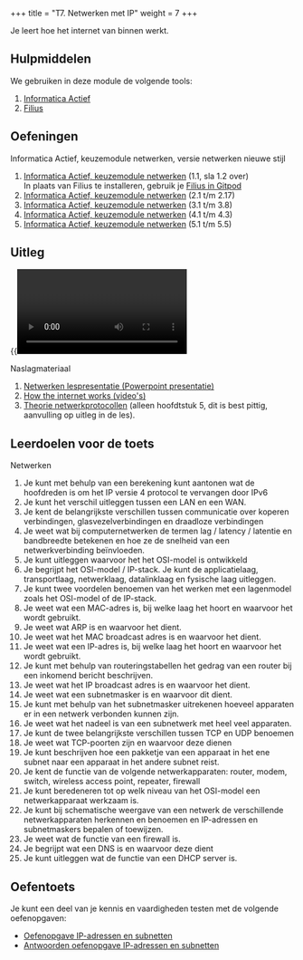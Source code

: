 +++
title = "T7. Netwerken met IP"
weight = 7
+++

Je leert hoe het internet van binnen werkt.
<!--more-->

## Hulpmiddelen
We gebruiken in deze module de volgende tools:
1. [Informatica Actief](/tools/ia/) 
2. [Filius](/tools/filius/)

## Oefeningen
Informatica Actief, keuzemodule netwerken, versie netwerken nieuwe stijl 
1. [Informatica Actief, keuzemodule netwerken](https://moodle.informatica-actief.nl/course/view.php?id=917#section-4) (1.1, sla 1.2 over) <br>
In plaats van Filius te installeren, gebruik je [Filius in Gitpod](https://github.com/emmauscollege/filius)
2. [Informatica Actief, keuzemodule netwerken](https://moodle.informatica-actief.nl/course/view.php?id=917#section-5) (2.1 t/m 2.17)
3. [Informatica Actief, keuzemodule netwerken](https://moodle.informatica-actief.nl/course/view.php?id=917#section-6) (3.1 t/m 3.8)
4. [Informatica Actief, keuzemodule netwerken](https://moodle.informatica-actief.nl/course/view.php?id=917#section-7) (4.1 t/m 4.3)
5. [Informatica Actief, keuzemodule netwerken](https://moodle.informatica-actief.nl/course/view.php?id=917#section-8) (5.1 t/m 5.5)

## Uitleg

{{<video id="PLpTljPS--R5DtkHtxFNv-677dGsejyI1K">}}

Naslagmateriaal
1. [Netwerken lespresentatie (Powerpoint presentatie)](../netwerken_lespresentatie.pptx)
2. [How the internet works (video's)](https://www.youtube.com/playlist?list=PLzdnOPI1iJNfMRZm5DDxco3UdsFegvuB7)
3. [Theorie netwerkprotocollen](https://w3.cs.jmu.edu/kirkpams/OpenCSF/Books/csf/html/index.html) (alleen hoofdtstuk 5, dit is best pittig, aanvulling op uitleg in de les).

## Leerdoelen voor de toets
Netwerken
1. Je kunt met behulp van een berekening kunt aantonen wat de hoofdreden is om het IP versie 4 protocol te vervangen door IPv6
1. Je kunt het verschil uitleggen tussen een LAN en een WAN.
1. Je kent de belangrijkste verschillen tussen communicatie over koperen verbindingen, glasvezelverbindingen en draadloze verbindingen
1. Je weet wat bij computernetwerken de termen lag / latency / latentie en bandbreedte betekenen en hoe ze de snelheid van een netwerkverbinding beïnvloeden.
1. Je kunt uitleggen waarvoor het het OSI-model is ontwikkeld
1. Je begrijpt het OSI-model / IP-stack. Je kunt de applicatielaag, transportlaag, netwerklaag, datalinklaag en fysische laag uitleggen.
1. Je kunt twee voordelen benoemen van het werken met een lagenmodel zoals het OSI-model of de IP-stack.
1. Je weet wat een MAC-adres is, bij welke laag het hoort en waarvoor het wordt gebruikt.
1. Je weet wat ARP is en waarvoor het dient.
1. Je weet wat het MAC broadcast adres is en waarvoor het dient.
1. Je weet wat een IP-adres is, bij welke laag het hoort en waarvoor het wordt gebruikt.
1. Je kunt met behulp van routeringstabellen het gedrag van een router bij een inkomend bericht beschrijven.
1. Je weet wat het IP broadcast adres is en waarvoor het dient.
1. Je weet wat een subnetmasker is en waarvoor dit dient.
1. Je kunt met behulp van het subnetmasker uitrekenen hoeveel apparaten er in een netwerk verbonden kunnen zijn.
1. Je weet wat het nadeel is van een subnetwerk met heel veel apparaten.
1. Je kunt de twee belangrijkste verschillen tussen TCP en UDP benoemen
1. Je weet wat TCP-poorten zijn en waarvoor deze dienen
1. Je kunt beschrijven hoe een pakketje van een apparaat in het ene subnet naar een apparaat in het andere subnet reist.
1. Je kent de functie van de volgende netwerkapparaten: router, modem, switch, wireless access point, repeater, firewall
1. Je kunt beredeneren tot op welk niveau van het OSI-model een netwerkapparaat werkzaam is.
1. Je kunt bij schematische weergave van een netwerk de verschillende netwerkapparaten herkennen en benoemen en IP-adressen en subnetmaskers bepalen of toewijzen.
1. Je weet wat de functie van een firewall is.
1. Je begrijpt wat een DNS is en waarvoor deze dient
1. Je kunt uitleggen wat de functie van een DHCP server is.

## Oefentoets
Je kunt een deel van je kennis en vaardigheden testen met de volgende oefenopgaven:
- [Oefenopgave IP-adressen en subnetten](../netwerken_oefenopgaven_ipadres_en_subnet.pdf)
- [Antwoorden oefenopgave IP-adressen en subnetten](../netwerken_oefenopgaven_ipadres_en_subnet_met_antwoorden.pdf)
